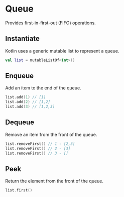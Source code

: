 # Queue

Provides first-in-first-out (FIFO) operations.

## Instantiate

Kotlin uses a generic mutable list to represent a queue.

```kotlin
val list = mutableListOf<Int>()
```

## Enqueue

Add an item to the end of the queue.

```kotlin
list.add(1) // [1]
list.add(2) // [1,2]
list.add(3) // [1,2,3]
```

## Dequeue

Remove an item from the front of the queue.

```kotlin
list.removeFirst() // 1 - [2,3]
list.removeFirst() // 2 - [3]
list.removeFirst() // 3 - []
```

## Peek

Return the element from the front of the queue.

```kotlin
list.first()
```

